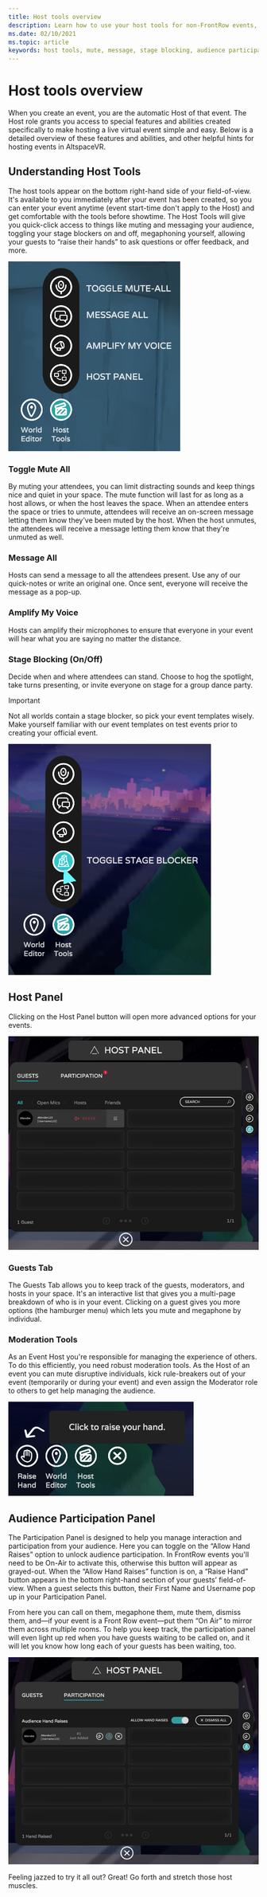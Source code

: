 ```yaml
---
title: Host tools overview
description: Learn how to use your host tools for non-FrontRow events, including muting, messaging, and moderating.
ms.date: 02/10/2021
ms.topic: article
keywords: host tools, mute, message, stage blocking, audience participation
---
```


# Host tools overview

When you create an event, you are the automatic Host of that event. The Host role grants you access to special features and abilities created specifically to make hosting a live virtual event simple and easy. Below is a detailed overview of these features and abilities, and other helpful hints for hosting events in AltspaceVR.

## Understanding Host Tools

The host tools appear on the bottom right-hand side of your field-of-view. It's available to you immediately after your event has been created, so you can enter your event anytime (event start-time don't apply to the Host) and get comfortable with the tools before showtime. The Host Tools will give you quick-click access to things like muting and messaging your audience, toggling your stage blockers on and off, megaphoning yourself, allowing your guests to “raise their hands” to ask questions or offer feedback, and more.

![Host tools menu expanded to show all available actions](images/host-tools-img-01.png) 

### Toggle Mute All

By muting your attendees, you can limit distracting sounds and keep things nice and quiet in your space. The mute function will last for as long as a host allows, or when the host leaves the space. When an attendee enters the space or tries to unmute, attendees will receive an on-screen message letting them know they’ve been muted by the host. When the host unmutes, the attendees will receive a message letting them know that they're unmuted as well.

### Message All

Hosts can send a message to all the attendees present. Use any of our quick-notes or write an original one. Once sent, everyone will receive the message as a pop-up.

### Amplify My Voice

Hosts can amplify their microphones to ensure that everyone in your event will hear what you are saying no matter the distance.

### Stage Blocking (On/Off)

Decide when and where attendees can stand. Choose to hog the spotlight, take turns presenting, or invite everyone on stage for a group dance party.

> [!IMPORTANT]
> Not all worlds contain a stage blocker, so pick your event templates wisely. Make yourself familiar with our event templates on test events prior to creating your official event.

![Host tools menu expanded to show available options with toggle stage blocker highlighted](images/host-tools-img-02.png)

## Host Panel

Clicking on the Host Panel button will open more advanced options for your events.

![Host panel open with guests tab highlighted](images/host-tools-img-03.png)

### Guests Tab

The Guests Tab allows you to keep track of the guests, moderators, and hosts in your space. It's an interactive list that gives you a multi-page breakdown of who is in your event. Clicking on a guest gives you more options (the hamburger menu) which lets you mute and megaphone by individual.

### Moderation Tools

As an Event Host you're responsible for managing the experience of others. To do this efficiently, you need robust moderation tools. As the Host of an event you can mute disruptive individuals, kick rule-breakers out of your event (temporarily or during your event) and even assign the Moderator role to others to get help managing the audience.

![Host panel open with participation tab highlighted](images/host-tools-img-04.png)

## Audience Participation Panel

The Participation Panel is designed to help you manage interaction and participation from your audience. Here you can toggle on the “Allow Hand Raises” option to unlock audience participation. In FrontRow events you'll need to be On-Air to activate this, otherwise this button will appear as grayed-out. When the “Allow Hand Raises” function is on, a “Raise Hand” button appears in the bottom right-hand section of your guests’ field-of-view. When a guest selects this button, their First Name and Username pop up in your Participation Panel. 

From here you can call on them, megaphone them, mute them, dismiss them, and—if your event is a Front Row event—put them “On Air” to mirror them across multiple rooms. To help you keep track, the participation panel will even light up red when you have guests waiting to be called on, and it will let you know how long each of your guests has been waiting, too.
 
![Audience participation panel open with raise hand highlighted](images/host-tools-img-05.png)

Feeling jazzed to try it all out? Great! Go forth and stretch those host muscles.